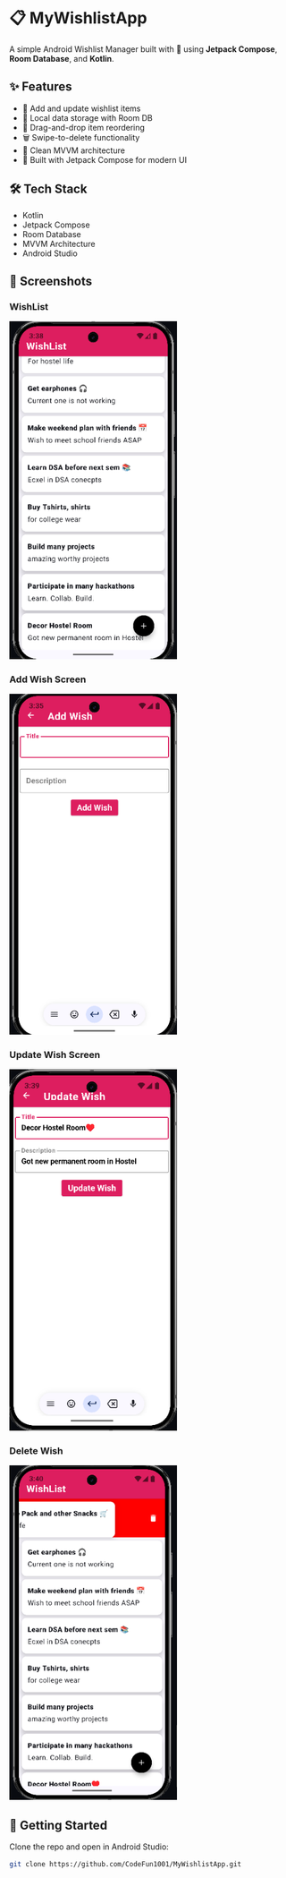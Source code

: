 # 📋 MyWishlistApp

A simple Android Wishlist Manager built with 💖 using **Jetpack Compose**, **Room Database**, and **Kotlin**.

## ✨ Features
- 📝 Add and update wishlist items
- 💾 Local data storage with Room DB
- 🔄 Drag-and-drop item reordering
- 🗑️ Swipe-to-delete functionality
- 🧠 Clean MVVM architecture
- 📱 Built with Jetpack Compose for modern UI

## 🛠 Tech Stack
- Kotlin
- Jetpack Compose
- Room Database
- MVVM Architecture
- Android Studio

## 📸 Screenshots
### WishList
<img src="Screenshots/wishlist.png" width="300" />

### Add Wish Screen
<img src="Screenshots/add_wish.png" width="300" />

### Update Wish Screen
<img src="Screenshots/update_wish.png" width="300" />

### Delete Wish
<img src="Screenshots/delete_wish.png" width="300" />

## 🚀 Getting Started
Clone the repo and open in Android Studio:

```bash
git clone https://github.com/CodeFun1001/MyWishlistApp.git
